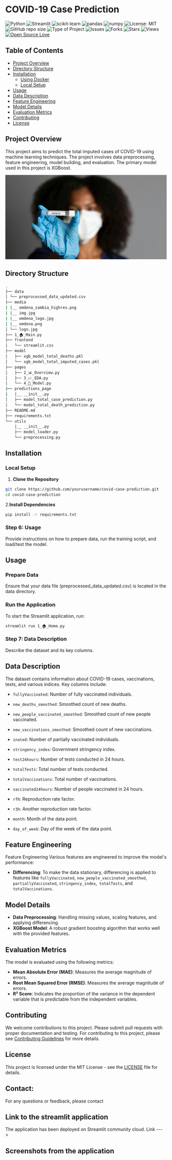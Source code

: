 # COVID-19 Case Prediction

![Python](https://img.shields.io/badge/Python-3.9-blue.svg?style=flat&logo=python)
![Streamlit](https://img.shields.io/badge/Streamlit-0.84.0-brightgreen.svg?style=flat&logo=streamlit)
![scikit-learn](https://img.shields.io/badge/scikit--learn-1.0.2-orange.svg?style=flat&logo=scikit-learn)
![pandas](https://img.shields.io/badge/pandas-1.4.2-red.svg?style=flat&logo=pandas)
![numpy](https://img.shields.io/badge/numpy-1.22.3-lightblue.svg?style=flat&logo=numpy)
![License: MIT](https://img.shields.io/badge/License-MIT-green.svg?style=flat&logo=open-source-initiative)
![GitHub repo size](https://img.shields.io/github/repo-size/yourusername/covid-case-prediction?color=blue&logo=github)
![Type of Project](https://img.shields.io/badge/Type%20of%20Project-Machine%20Learning-orange?style=flat)
![Issues](https://img.shields.io/github/issues/yourusername/covid-case-prediction)
![Forks](https://img.shields.io/github/forks/yourusername/covid-case-prediction)
![Stars](https://img.shields.io/github/stars/yourusername/covid-case-prediction)
![Views](https://views.whatilearened.today/views/github/yourusername/covid-case-prediction.svg)
[![Open Source Love](https://badges.frapsoft.com/os/v1/open-source.svg?v=103)](https://github.com/ellerbrock/open-source-badges/)

## Table of Contents

- [Project Overview](#project-overview)
- [Directory Structure](#directory-structure)
- [Installation](#installation)
  - [Using Docker](#using-docker)
  - [Local Setup](#local-setup)
- [Usage](#usage)
- [Data Description](#data-description)
- [Feature Engineering](#feature-engineering)
- [Model Details](#model-details)
- [Evaluation Metrics](#evaluation-metrics)
- [Contributing](#contributing)
- [License](#license)

## Project Overview

This project aims to predict the total imputed cases of COVID-19 using machine learning techniques. The project involves data preprocessing, feature engineering, model building, and evaluation. The primary model used in this project is XGBoost.

![COVID-19](./media/img.jpg)


## Directory Structure
```sh
.
├── data
│ └── preprocessed_data_updated.csv
├── media
| |__ omdena_zambia_highres.png
| |__ img.jpg
| |__ omdena_logo.jpg
| |__ omdena.png
│ └── logo.jpg
├── 1_🏠_Main.py
├── frontend
│   └── streamlit.css
├── model
│   ├── xgb_model_total_deaths.pkl
│   └── xgb_model_total_imputed_cases.pkl
├── pages
│   ├── 2_📊_Overview.py
│   ├── 3_📈_EDA.py
│   └── 4_🤖_Model.py
├── predictions_page
|   |__ __init__.py
│   ├── model_total_case_prediction.py
│   └── model_total_death_prediction.py
├── README.md
├── requirements.txt
└── utils
    |__ __init__.py
    ├── model_loader.py
    └── preprocessing.py


```


## Installation

 ### Local Setup

1. **Clone the Repository**

  ```sh
git clone https://github.com/yourusername/covid-case-prediction.git
cd covid-case-prediction

  ```

2.**Install Dependencies**

  ```sh
pip install -r requirements.txt
  ```


### Step 6: Usage

Provide instructions on how to prepare data, run the training script, and load/test the model.


## Usage

### Prepare Data

Ensure that your data file (preprocessed_data_updated.csv) is located in the data directory.


### Run the Application
To start the Streamlit application, run:

```sh
streamlit run 1_🏠_Home.py
```


### Step 7: Data Description

Describe the dataset and its key columns.

## Data Description

The dataset contains information about COVID-19 cases, vaccinations, tests, and various indices. Key columns include:

- `fullyVaccinated`: Number of fully vaccinated individuals.

- `new_deaths_smoothed`: Smoothed count of new deaths.

-  `new_people_vaccinated_smoothed`: Smoothed count of new people vaccinated.

- `new_vaccinations_smoothed`: Smoothed count of new vaccinations.
- `inated`: Number of partially vaccinated individuals.

- `stringency_index`: Government stringency index.
- `test24hours`: Number of tests conducted in 24 hours.
- `totalTests`: Total number of tests conducted.
- `totalVaccinations`: Total number of vaccinations.
- `vaccinated24hours`: Number of people vaccinated in 24 hours.
- `rfh`: Reproduction rate factor.
- `r3h`: Another reproduction rate factor.
- `month`: Month of the data point.
- `day_of_week`: Day of the week of the data point.



## Feature Engineering
Feature Engineering
Various features are engineered to improve the model's performance:

- **Differencing**: To make the data stationary, differencing is applied to features like `fullyVaccinated`, `new_people_vaccinated_smoothed`, `partiallyVaccinated`, `stringency_index`,` totalTests`, and `totalVaccinations`.

## Model Details
- **Data Preprocessing**: Handling missing values, scaling features, and applying differencing.
- **XGBoost Model**: A robust gradient boosting algorithm that works well with the provided features.

## Evaluation Metrics

The model is evaluated using the following metrics:
- **Mean Absolute Error (MAE)**: Measures the average magnitude of errors.
- **Root Mean Squared Error (RMSE)**: Measures the average magnitude of errors.
- **R² Score**: Indicates the proportion of the variance in the dependent variable that is predictable from the independent variables.


## Contributing

We welcome contributions to this project. Please submit pull requests with proper documentation and testing. For contributing to this project, please see [Contributing Guidelines](CONTRIBUTING.md) for more details.


## License

This project is licensed under the MIT License - see the  [LICENSE](LICENSE) file for details.

## Contact:
For any questions or feedback, please contact

## Link to the streamlit application
The application has been deployed on Streamlit community cloud. Link --->

## Screenshots from the application